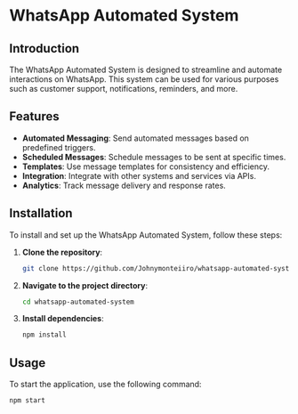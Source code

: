 # WhatsApp Automated System

## Introduction
The WhatsApp Automated System is designed to streamline and automate interactions on WhatsApp. This system can be used for various purposes such as customer support, notifications, reminders, and more.

## Features
- **Automated Messaging**: Send automated messages based on predefined triggers.
- **Scheduled Messages**: Schedule messages to be sent at specific times.
- **Templates**: Use message templates for consistency and efficiency.
- **Integration**: Integrate with other systems and services via APIs.
- **Analytics**: Track message delivery and response rates.

## Installation
To install and set up the WhatsApp Automated System, follow these steps:

1. **Clone the repository**:
    ```bash
    git clone https://github.com/Johnymonteiiro/whatsapp-automated-system.git
    ```
2. **Navigate to the project directory**:
    ```bash
    cd whatsapp-automated-system
    ```
3. **Install dependencies**:
    ```bash
    npm install
    ```

## Usage
To start the application, use the following command:
```bash
npm start
